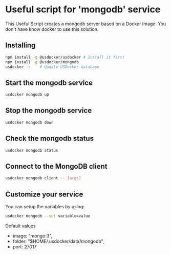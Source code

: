 # Useful script for 'mongodb' service

This Useful Script creates a mongodb server based on a Docker Image.
You don't have know docker to use this solution.

## Installing

```bash
npm install -g @usdocker/usdocker # Install it first
npm install -g @usdocker/mongodb
usdocker -r    # Update USDocker database
```

## Start the mongodb service

```bash
usdocker mongodb up
```

## Stop the mongodb service

```bash
usdocker mongodb down
```

## Check the mongodb status

```bash
usdocker mongodb status
```

## Connect to the MongoDB client


```bash
usdocker mongodb client -- [args]
```


## Customize your service

You can setup the variables by using:

```bash
usdocker mongodb --set variable=value
```

Default values

 - image: "mongo:3",
 - folder: "$HOME/.usdocker/data/mongodb",
 - port: 27017


